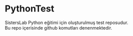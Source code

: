 # PythonTest
SistersLab Python eğitimi için oluşturulmuş test reposudur.  
Bu repo içerisinde github komutları denenmektedir. 
